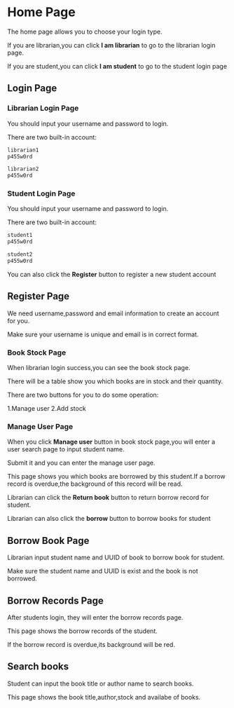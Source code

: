 
# Home Page

The home page allows you to choose your login type.

If you are librarian,you can click **I am librarian** to go to the librarian login page.

If you are student,you can click **I am student** to go to the student login page

## Login Page

### Librarian Login Page

You should input your username and password to login.

There are two built-in account:

```bash
librarian1
p455w0rd
```

```bash
librarian2
p455w0rd
```

### Student Login Page

You should input your username and password to login.

There are two built-in account:

```bash
student1
p455w0rd
```

```bash
student2
p455w0rd
```

You can also click the **Register** button to register a new student account

## Register Page

We need username,password and email information to create an account for you.

Make sure your username is unique and email is in correct format.

### Book Stock Page

When librarian login success,you can see the book stock page.

There will be a table show you which books are in stock and their quantity.

There are two buttons for you to do some operation:

1.Manage user
2.Add stock

### Manage User Page

When you click **Manage user** button in book stock page,you will enter a user search page to input student name.

Submit it and you can enter the manage user page.

This page shows you which books are borrowed by this student.If a borrow record is overdue,the background of this record will be read.

Librarian can click the **Return book** button to return borrow record for student.

Librarian can also click the **borrow** button to borrow books for student

## Borrow Book Page

Librarian input student name and UUID of book to borrow book for student.

Make sure the student name and UUID is exist and the book is not borrowed.

## Borrow Records Page

After students login, they will enter the borrow records page.

This page shows the borrow records of the student.

If the borrow record is overdue,its background will be red.

## Search books

Student can input the book title or author name to search books.

This page shows the book title,author,stock and availabe of books.